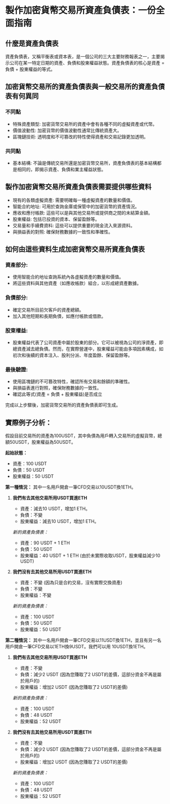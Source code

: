 # 製作加密貨幣交易所資產負債表：一份全面指南

## 什麼是資產負債表

資產負債表，又稱平衡表或資本表，是一個公司的三大主要財務報表之一，主要揭示公司在某一特定日期的資產、負債和股東權益狀態。資產負債表的核心是資產 = 負債 + 股東權益的等式。

## 加密貨幣交易所的資產負債表與一般交易所的資產負債表有何異同

### 不同點
- 特殊資產類型: 加密貨幣交易所的資產中會有各種不同的虛擬資產或代幣。
- 價值波動性: 加密貨幣的價值波動性通常比傳統資產大。
- 區塊鏈技術: 透明度和不可篡改的特性使得資產和交易記錄更加透明。
  
### 共同點
- 基本結構: 不論是傳統交易所還是加密貨幣交易所，資產負債表的基本結構都是相同的，即揭示資產、負債和業主權益狀態。

## 製作加密貨幣交易所資產負債表需要提供哪些資料

- 現有的各類虛擬資產: 需要明確每一種虛擬資產的數量和價值。
- 智能合約地址: 可用於查詢金庫或保管中的加密貨幣的資產情況。
- 應收和應付帳款: 這些可以是與其他交易所或提供商之間的未結算金額。
- 股東權益: 包括已投資的資本、保留盈餘等。
- 交易量和手續費資料: 這些可以提供重要的現金流入來源資料。
- 與損益表的對照: 確保財務數據的一致性和準確性。

## 如何由這些資料生成加密貨幣交易所資產負債表

### 資產部分:
   - 使用智能合約地址查詢系統內各虛擬資產的數量和價值。
   - 將這些資料與其他資產（如應收帳款）組合，以形成總資產數據。

### 負債部分:
   - 確定交易所目前欠客戶的資產總額。
   - 加入其他短期和長期負債，如應付帳款或借款。

### 股東權益:
   - 股東權益代表了公司資產中屬於股東的部分。它可以被視為公司的淨資產，即總資產減去總負債。然而，在實際營運中，股東權益可能由多項因素構成，如初次和後續的資本注入、股利分派、年度盈餘、保留盈餘等。

### 最後驗證:
   - 使用區塊鏈的不可篡改特性，確認所有交易和餘額的準確性。
   - 與損益表進行對照，確保財務數據的一致性。
   - 確認此等式(資產 = 負債 + 股東權益)是否成立

完成以上步驟後，加密貨幣交易所的資產負債表即可生成。

## 實際例子分析：
假設目前交易所的資產為100USDT，其中負債為用戶轉入交易所的虛擬貨幣，總額50USDT，股東權益為50USDT。

**起始狀態：**
- 資產：100 USDT
- 負債：50 USDT
- 股東權益：50 USDT

**第一種情況：**
其中一名用戶開倉一筆CFD交易以10USDT換1ETH。

1. **我們有去其他交易所用USDT買進ETH**
   - 資產：減去10 USDT，增加1 ETH。
   - 負債：不變
   - 股東權益：減去10 USDT，增加1 ETH。

   *新的資產負債表：*
   - 資產：90 USDT + 1 ETH
   - 負債：50 USDT
   - 股東權益：40 USDT + 1 ETH (由於未實際收取USDT，股東權益減少10 USDT)

2. **我們沒有去其他交易所用USDT買進ETH**
   - 資產：不變 (因為只是合約交易，沒有實際交換資產)
   - 負債：不變
   - 股東權益：不變

   *新的資產負債表：*
   - 資產：100 USDT
   - 負債：50 USDT
   - 股東權益：50 USDT

**第二種情況：**
其中一名用戶開倉一筆CFD交易以11USDT換1ETH，並且有另一名用戶開倉一筆CFD交易以1ETH換9USDT。我們可以用 10USDT換1ETH。

1. **我們有去其他交易所用USDT買進ETH**
   - 資產：不變
   - 負債：減少2 USDT (因為您賺取了2 USDT的差價，這部分資金不再是屬於用戶的)
   - 股東權益：增加2 USDT (因為您賺取了2 USDT的差價)

   *新的資產負債表：*
   - 資產：100 USDT
   - 負債：48 USDT
   - 股東權益：52 USDT

2. **我們沒有去其他交易所用USDT買進ETH**
   - 資產：不變
   - 負債：減少2 USDT (因為您賺取了2 USDT的差價，這部分資金不再是屬於用戶的)
   - 股東權益：增加2 USDT (因為您賺取了2 USDT的差價)

   *新的資產負債表：*
   - 資產：100 USDT
   - 負債：48 USDT
   - 股東權益：52 USDT

